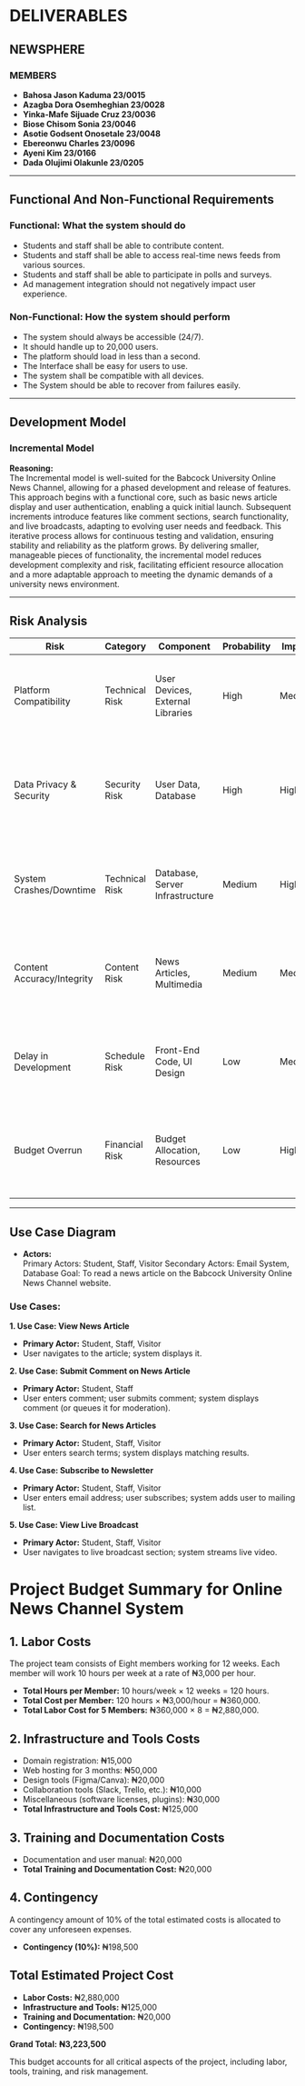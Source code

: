 
# DELIVERABLES

## **NEWSPHERE**

### MEMBERS
- **Bahosa Jason Kaduma 23/0015** 
- **Azagba Dora Osemheghian 23/0028**
- **Yinka-Mafe Sijuade Cruz 23/0036**
- **Biose Chisom Sonia 23/0046** 
- **Asotie Godsent Onosetale 23/0048** 
- **Ebereonwu Charles 23/0096**
- **Ayeni Kim 23/0166** 
- **Dada Olujimi Olakunle 23/0205**

---

## Functional And Non-Functional Requirements

### Functional: What the system should do
- Students and staff shall be able to contribute content.
- Students and staff shall be able to access real-time news feeds from various sources.
- Students and staff shall be able to participate in polls and surveys.
- Ad management integration should not negatively impact user experience.


### Non-Functional: How the system should perform
- The system should always be accessible (24/7).
- It should handle up to 20,000 users.
- The platform should load in less than a second.
- The Interface shall be easy for users to use.
- The system shall be compatible with all devices.
- The System should be able to recover from failures easily.

---

## Development Model

### Incremental Model
**Reasoning:**  
The Incremental model is well-suited for the Babcock University Online News Channel, allowing for a phased development and release of features. This approach begins with a functional core, such as basic news article display and user authentication, enabling a quick initial launch. Subsequent increments introduce features like comment sections, search functionality, and live broadcasts, adapting to evolving user needs and feedback. This iterative process allows for continuous testing and validation, ensuring stability and reliability as the platform grows. By delivering smaller, manageable pieces of functionality, the incremental model reduces development complexity and risk, facilitating efficient resource allocation and a more adaptable approach to meeting the dynamic demands of a university news environment.

---

## Risk Analysis

| Risk                     | Category         | Component                     | Probability | Impact | RMMM                                                                          | Owner           |
|--------------------------|------------------|------------------------------|-------------|--------|--------------------------------------------------------------------------------|-----------------|
| Platform Compatibility     | Technical Risk   | User Devices, External Libraries | High        | Medium | Early compatibility tests, regular platform testing, use of responsive design | Development Team |
| Data Privacy & Security  | Security Risk    | User Data, Database          | High        | High   | Implement data encryption, regular security audits, adhere to NDPR standards    | Security Officer |
| System Crashes/Downtime  | Technical Risk   | Database, Server Infrastructure | Medium      | High   | Robust server infrastructure, regular backups, automated failover systems       | IT Department   |
| Content Accuracy/Integrity | Content Risk     | News Articles, Multimedia     | Medium      | Medium | Implement fact-checking process, use reputable sources, editorial review      | Editorial Team  |
| Delay in Development     | Schedule Risk    | Front-End Code, UI Design     | Low         | Medium | Monitor progress with Agile sprints, simplify designs, prioritize features      | Project Manager |
| Budget Overrun           | Financial Risk   | Budget Allocation, Resources | Low         | High   | Track spending meticulously, prioritize essential features, contingency budget  | Finance Officer |

---

## Use Case Diagram

- **Actors:**  
  Primary Actors: Student, Staff, Visitor
  Secondary Actors: Email System, Database
  Goal: To read a news article on the Babcock University Online News Channel website.


### Use Cases:
**1. Use Case: View News Article**
* **Primary Actor:** Student, Staff, Visitor
* User navigates to the article; system displays it.

**2. Use Case: Submit Comment on News Article**
* **Primary Actor:** Student, Staff
* User enters comment; user submits comment; system displays comment (or queues it for moderation).

**3. Use Case: Search for News Articles**
* **Primary Actor:** Student, Staff, Visitor
* User enters search terms; system displays matching results.

**4. Use Case: Subscribe to Newsletter**
* **Primary Actor:** Student, Staff, Visitor
* User enters email address; user subscribes; system adds user to mailing list.

**5. Use Case: View Live Broadcast**
* **Primary Actor:** Student, Staff, Visitor
* User navigates to live broadcast section; system streams live video.


# **Project Budget Summary for Online News Channel System**

## **1. Labor Costs**  
The project team consists of Eight members working for 12 weeks. Each member will work 10 hours per week at a rate of ₦3,000 per hour.  
- **Total Hours per Member:** 10 hours/week × 12 weeks = 120 hours.  
- **Total Cost per Member:** 120 hours × ₦3,000/hour = ₦360,000.  
- **Total Labor Cost for 5 Members:** ₦360,000 × 8 = ₦2,880,000.  

## **2. Infrastructure and Tools Costs**  
- Domain registration: ₦15,000  
- Web hosting for 3 months: ₦50,000  
- Design tools (Figma/Canva): ₦20,000  
- Collaboration tools (Slack, Trello, etc.): ₦10,000  
- Miscellaneous (software licenses, plugins): ₦30,000  
- **Total Infrastructure and Tools Cost:** ₦125,000  

## **3. Training and Documentation Costs**  
- Documentation and user manual: ₦20,000  
- **Total Training and Documentation Cost:** ₦20,000  

## **4. Contingency**  
A contingency amount of 10% of the total estimated costs is allocated to cover any unforeseen expenses.  
- **Contingency (10%):** ₦198,500  

## **Total Estimated Project Cost**  
- **Labor Costs:** ₦2,880,000  
- **Infrastructure and Tools:** ₦125,000  
- **Training and Documentation:** ₦20,000  
- **Contingency:** ₦198,500  

**Grand Total:** **₦3,223,500**  

This budget accounts for all critical aspects of the project, including labor, tools, training, and risk management.
